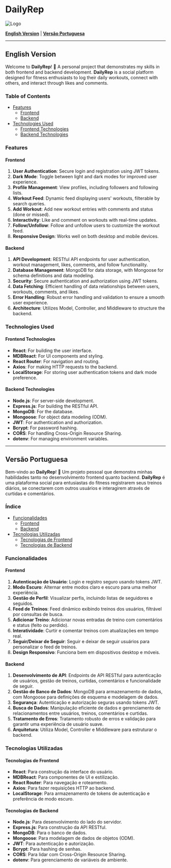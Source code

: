 # DailyRep

![Logo](https://via.placeholder.com/150)

**[English Version](#english-version)** | **[Versão Portuguesa](#versão-portuguesa)**

---

## English Version

Welcome to **DailyRep**! 🎉 A personal project that demonstrates my skills in both frontend and backend development. **DailyRep** is a social platform designed for fitness enthusiasts to log their daily workouts, connect with others, and interact through likes and comments.

### Table of Contents

- [Features](#features)
  - [Frontend](#frontend)
  - [Backend](#backend)
- [Technologies Used](#technologies-used)
  - [Frontend Technologies](#frontend-technologies)
  - [Backend Technologies](#backend-technologies)

### Features

#### Frontend

1. **User Authentication**: Secure login and registration using JWT tokens.
2. **Dark Mode**: Toggle between light and dark modes for improved user experience.
3. **Profile Management**: View profiles, including followers and following lists.
4. **Workout Feed**: Dynamic feed displaying users' workouts, filterable by search queries.
5. **Add Workout**: Add new workout entries with comments and status (done or missed).
6. **Interactivity**: Like and comment on workouts with real-time updates.
7. **Follow/Unfollow**: Follow and unfollow users to customize the workout feed.
8. **Responsive Design**: Works well on both desktop and mobile devices.

#### Backend

1. **API Development**: RESTful API endpoints for user authentication, workout management, likes, comments, and follow functionality.
2. **Database Management**: MongoDB for data storage, with Mongoose for schema definitions and data modeling.
3. **Security**: Secure authentication and authorization using JWT tokens.
4. **Data Fetching**: Efficient handling of data relationships between users, workouts, comments, and likes.
5. **Error Handling**: Robust error handling and validation to ensure a smooth user experience.
6. **Architecture**: Utilizes Model, Controller, and Middleware to structure the backend.

### Technologies Used

#### Frontend Technologies

- **React**: For building the user interface.
- **MDBReact**: For UI components and styling.
- **React Router**: For navigation and routing.
- **Axios**: For making HTTP requests to the backend.
- **LocalStorage**: For storing user authentication tokens and dark mode preference.

#### Backend Technologies

- **Node.js**: For server-side development.
- **Express.js**: For building the RESTful API.
- **MongoDB**: For the database.
- **Mongoose**: For object data modeling (ODM).
- **JWT**: For authentication and authorization.
- **Bcrypt**: For password hashing.
- **CORS**: For handling Cross-Origin Resource Sharing.
- **dotenv**: For managing environment variables.

---

## Versão Portuguesa

Bem-vindo ao **DailyRep**! 🎉 Um projeto pessoal que demonstra minhas habilidades tanto no desenvolvimento frontend quanto backend. **DailyRep** é uma plataforma social para entusiastas do fitness registrarem seus treinos diários, se conectarem com outros usuários e interagirem através de curtidas e comentários.

### Índice

- [Funcionalidades](#funcionalidades)
  - [Frontend](#frontend)
  - [Backend](#backend)
- [Tecnologias Utilizadas](#tecnologias-utilizadas)
  - [Tecnologias de Frontend](#tecnologias-de-frontend)
  - [Tecnologias de Backend](#tecnologias-de-backend)

### Funcionalidades

#### Frontend

1. **Autenticação de Usuário**: Login e registro seguro usando tokens JWT.
2. **Modo Escuro**: Alternar entre modos claro e escuro para uma melhor experiência.
3. **Gestão de Perfil**: Visualizar perfis, incluindo listas de seguidores e seguidos.
4. **Feed de Treinos**: Feed dinâmico exibindo treinos dos usuários, filtrável por consultas de busca.
5. **Adicionar Treino**: Adicionar novas entradas de treino com comentários e status (feito ou perdido).
6. **Interatividade**: Curtir e comentar treinos com atualizações em tempo real.
7. **Seguir/Deixar de Seguir**: Seguir e deixar de seguir usuários para personalizar o feed de treinos.
8. **Design Responsivo**: Funciona bem em dispositivos desktop e móveis.

#### Backend

1. **Desenvolvimento de API**: Endpoints de API RESTful para autenticação de usuários, gestão de treinos, curtidas, comentários e funcionalidade de seguir.
2. **Gestão de Banco de Dados**: MongoDB para armazenamento de dados, com Mongoose para definições de esquema e modelagem de dados.
3. **Segurança**: Autenticação e autorização seguras usando tokens JWT.
4. **Busca de Dados**: Manipulação eficiente de dados e gerenciamento de relacionamentos entre usuários, treinos, comentários e curtidas.
5. **Tratamento de Erros**: Tratamento robusto de erros e validação para garantir uma experiência de usuário suave.
6. **Arquitetura**: Utiliza Model, Controller e Middleware para estruturar o backend.

### Tecnologias Utilizadas

#### Tecnologias de Frontend

- **React**: Para construção da interface do usuário.
- **MDBReact**: Para componentes de UI e estilização.
- **React Router**: Para navegação e roteamento.
- **Axios**: Para fazer requisições HTTP ao backend.
- **LocalStorage**: Para armazenamento de tokens de autenticação e preferência de modo escuro.

#### Tecnologias de Backend

- **Node.js**: Para desenvolvimento do lado do servidor.
- **Express.js**: Para construção da API RESTful.
- **MongoDB**: Para o banco de dados.
- **Mongoose**: Para modelagem de dados de objetos (ODM).
- **JWT**: Para autenticação e autorização.
- **Bcrypt**: Para hashing de senhas.
- **CORS**: Para lidar com Cross-Origin Resource Sharing.
- **dotenv**: Para gerenciamento de variáveis de ambiente.
